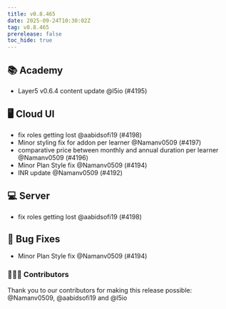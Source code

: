 ```yaml
---
title: v0.8.465
date: 2025-09-24T10:30:02Z
tag: v0.8.465
prerelease: false
toc_hide: true
---
```


## 📚 Academy

- Layer5 v0.6.4 content update @l5io (#4195)

## 🖥 Cloud UI

- fix roles getting lost @aabidsofi19 (#4198)
- Minor styling fix for addon per learner @Namanv0509 (#4197)
- comparative price between monthly and annual duration per learner @Namanv0509 (#4196)
- Minor Plan Style fix @Namanv0509 (#4194)
- INR update @Namanv0509 (#4192)

## 💻 Server

- fix roles getting lost @aabidsofi19 (#4198)

## 🐛 Bug Fixes

- Minor Plan Style fix @Namanv0509 (#4194)

### 👨🏽‍💻 Contributors

Thank you to our contributors for making this release possible:
@Namanv0509, @aabidsofi19 and @l5io

